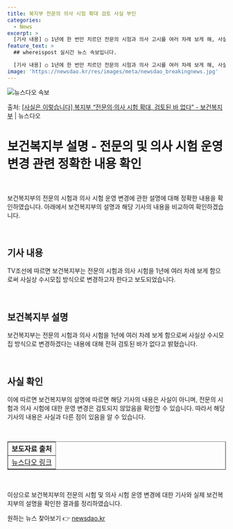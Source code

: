 ```yaml
---
title: 복지부 전문의 의사 시험 확대 검토 사실 부인
categories:
  - News
excerpt: >
  [기사 내용] ○ 1년에 한 번만 치르던 전문의 시험과 의사 고시를 여러 차례 보게 해, 사실상 수시모집 방…
feature_text: >
  ## whereispost 실시간 뉴스 속보입니다.

  [기사 내용] ○ 1년에 한 번만 치르던 전문의 시험과 의사 고시를 여러 차례 보게 해, 사실상 수시모집 방…
image: 'https://newsdao.kr/res/images/meta/newsdao_breakingnews.jpg'
---
```


![뉴스다오 속보](https://newsdao.kr/res/images/meta/newsdao_breakingnews.jpg)

<p>출처: <a href="https://newsdao.kr/3907" rel="dofollow">[사실은 이렇습니다] 복지부 “전문의·의사 시험 확대, 검토된 바 없다” - 보건복지부</a> | 뉴스다오</p>

<h1>보건복지부 설명 - 전문의 및 의사 시험 운영 변경 관련 정확한 내용 확인</h1>
<p data-ke-size="size16">&nbsp;</p>
보건복지부의 전문의 시험과 의사 시험 운영 변경에 관한 설명에 대해 정확한 내용을 확인하였습니다. 아래에서 보건복지부의 설명과 해당 기사의 내용을 비교하여 확인하겠습니다.
<p data-ke-size="size16">&nbsp;</p>
<h2 data-ke-size="size26">기사 내용</h2>
TV조선에 따르면 보건복지부는 전문의 시험과 의사 시험을 1년에 여러 차례 보게 함으로써 사실상 수시모집 방식으로 변경하고자 한다고 보도되었습니다.
<p data-ke-size="size16">&nbsp;</p>
<h2 data-ke-size="size26">보건복지부 설명</h2>
보건복지부는 전문의 시험과 의사 시험을 1년에 여러 차례 보게 함으로써 사실상 수시모집 방식으로 변경하겠다는 내용에 대해 전혀 검토된 바가 없다고 밝혔습니다.
<p data-ke-size="size16">&nbsp;</p>
<h2 data-ke-size="size26">사실 확인</h2>
이에 따르면 보건복지부의 설명에 따르면 해당 기사의 내용은 사실이 아니며, 전문의 시험과 의사 시험에 대한 운영 변경은 검토되지 않았음을 확인할 수 있습니다. 따라서 해당 기사의 내용은 사실과 다른 점이 있음을 알 수 있습니다.
<p data-ke-size="size16">&nbsp;</p>
<table style="width: 100%;" border="1">
<tbody>
<tr>
<td style="text-align: center; height: 17px;"><b>보도자료 출처</b></td>
</tr>
<tr>
<td style="text-align: center; height: 17px;"><a href="https://newsdao.kr/3907">뉴스다오 링크</a></td>
</tr>
</tbody>
</table>
<p data-ke-size="size16">&nbsp;</p>
이상으로 보건복지부의 전문의 시험 및 의사 시험 운영 변경에 대한 기사와 실제 보건복지부의 설명을 확인한 결과를 정리하였습니다. 

원하는 뉴스 찾아보기 👉 <a href="https://newsdao.kr" rel="dofollow">newsdao.kr</a>


